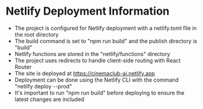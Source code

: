 # Netlify Deployment Information
- The project is configured for Netlify deployment with a netlify.toml file in the root directory
- The build command is set to "npm run build" and the publish directory is "build"
- Netlify functions are stored in the "netlify/functions" directory
- The project uses redirects to handle client-side routing with React Router
- The site is deployed at https://cinemaclub-ai.netlify.app
- Deployment can be done using the Netlify CLI with the command "netlify deploy --prod"
- It's important to run "npm run build" before deploying to ensure the latest changes are included
